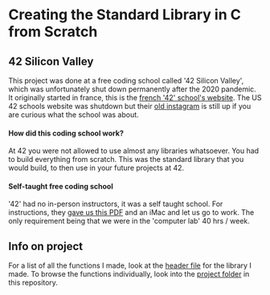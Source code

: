 # Creating the Standard Library in C from Scratch

## 42 Silicon Valley 
This project was done at a free coding school called '42 Silicon Valley', which was unfortunately shut down permanently after the 2020 pandemic. It originally started in france, this is the [french '42' school's website](https://42.fr/en/homepage/). The US 42 schools website was shutdown but their [old instagram](https://www.instagram.com/42siliconvalley/?hl=en) is still up if you are curious what the school was about.

#### How did this coding school work?
At 42 you were not allowed to use almost any libraries whatsoever. You had to build everything from scratch. This was the standard library that you would build, to then use in your future projects at 42. 

#### Self-taught free coding school 
'42' had no in-person instructors, it was a self taught school. For instructions, they [gave us this PDF](https://github.com/wesleyZero/Std_C_Library_42SiliconValley/blob/main/Libft.pdf) and an iMac and let us go to work. The only requirement being that we were in the 'computer lab' 40 hrs / week. 

## Info on project
For a list of all the functions I made, look at the  [header file](https://github.com/wesleyZero/Std_C_Library_42SiliconValley/blob/main/42SV_Libft_Plus_Bonus/libft.h) for the library I made. To browse the functions individually, look into the [project folder](https://github.com/wesleyZero/Std_C_Library_42SiliconValley/tree/main/42SV_Libft_Plus_Bonus) in this repository. 
